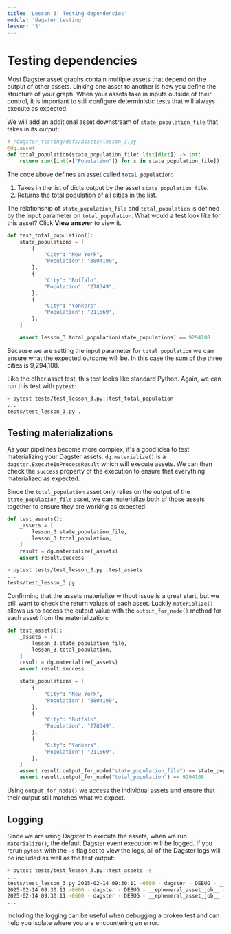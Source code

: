 ```yaml
---
title: 'Lesson 3: Testing dependencies'
module: 'dagster_testing'
lesson: '3'
---
```


# Testing dependencies

Most Dagster asset graphs contain multiple assets that depend on the output of other assets. Linking one asset to another is how you define the structure of your graph. When your assets take in inputs outside of their control, it is important to still configure deterministic tests that will always execute as expected.

We will add an additional asset downstream of `state_population_file` that takes in its output:

```python
# /dagster_testing/defs/assets/lesson_3.py
@dg.asset
def total_population(state_population_file: list[dict]) -> int:
    return sum([int(x["Population"]) for x in state_population_file])
```

The code above defines an asset called `total_population`:

1. Takes in the list of dicts output by the asset `state_population_file`.
2. Returns the total population of all cities in the list.

The relationship of `state_population_file` and `total_population` is defined by the input parameter on `total_population`. What would a test look like for this asset? Click **View answer** to view it.

```python {% obfuscated="true" %}
def test_total_population():
    state_populations = [
        {
            "City": "New York",
            "Population": "8804190",
        },
        {
            "City": "Buffalo",
            "Population": "278349",
        },
        {
            "City": "Yonkers",
            "Population": "211569",
        },
    ]

    assert lesson_3.total_population(state_populations) == 9294108
```

Because we are setting the input parameter for `total_population` we can ensure what the expected outcome will be. In this case the sum of the three cities is 9,294,108.

Like the other asset test, this test looks like standard Python. Again, we can run this test with `pytest`:

```bash
> pytest tests/test_lesson_3.py::test_total_population
...
tests/test_lesson_3.py .                                                          [100%]
```

## Testing materializations

As your pipelines become more complex, it's a good idea to test materializing your Dagster assets. `dg.materialize()` is a `dagster.ExecuteInProcessResult` which will execute assets. We can then check the `success` property of the execution to ensure that everything materialized as expected.

Since the `total_population` asset only relies on the output of  the `state_population_file` asset, we can materialize both of those assets together to ensure they are working as expected:

```python
def test_assets():
    _assets = [
        lesson_3.state_population_file,
        lesson_3.total_population,
    ]
    result = dg.materialize(_assets)
    assert result.success
```

```bash
> pytest tests/test_lesson_3.py::test_assets
...
tests/test_lesson_3.py .                                                          [100%]
```

Confirming that the assets materialize without issue is a great start, but we still want to check the return values of each asset. Luckily `materialize()` allows us to access the output value with the `output_for_node()` method for each asset from the materialization:

```python
def test_assets():
    _assets = [
        lesson_3.state_population_file,
        lesson_3.total_population,
    ]
    result = dg.materialize(_assets)
    assert result.success

    state_populations = [
        {
            "City": "New York",
            "Population": "8804190",
        },
        {
            "City": "Buffalo",
            "Population": "278349",
        },
        {
            "City": "Yonkers",
            "Population": "211569",
        },
    ]
    assert result.output_for_node("state_population_file") == state_population
    assert result.output_for_node("total_population") == 9294108
```

Using `output_for_node()` we access the individual assets and ensure that their output still matches what we expect.

## Logging

Since we are using Dagster to execute the assets, when we run `materialize()`, the default Dagster event execution will be logged. If you rerun `pytest` with the `-s` flag set to view the logs, all of the Dagster logs will be included as well as the test output:

```bash
> pytest tests/test_lesson_3.py::test_assets -s
...
tests/test_lesson_3.py 2025-02-14 09:30:11 -0600 - dagster - DEBUG - __ephemeral_asset_job__ - 7924f6b8-72c6-4789-b34a-d25b144f7f66 - 62349 - RUN_START - Started execution of run for "__ephemeral_asset_job__".
2025-02-14 09:30:11 -0600 - dagster - DEBUG - __ephemeral_asset_job__ - 7924f6b8-72c6-4789-b34a-d25b144f7f66 - 62349 - ENGINE_EVENT - Executing steps in process (pid: 62349)
2025-02-14 09:30:11 -0600 - dagster - DEBUG - __ephemeral_asset_job__ - 7924f6b8-72c6-4789-b34a-d25b144f7f66 - 62349 - RESOURCE_INIT_STARTED - Starting initialization of resources [io_manager].
...
```

Including the logging can be useful when debugging a broken test and can help you isolate where you are encountering an error.